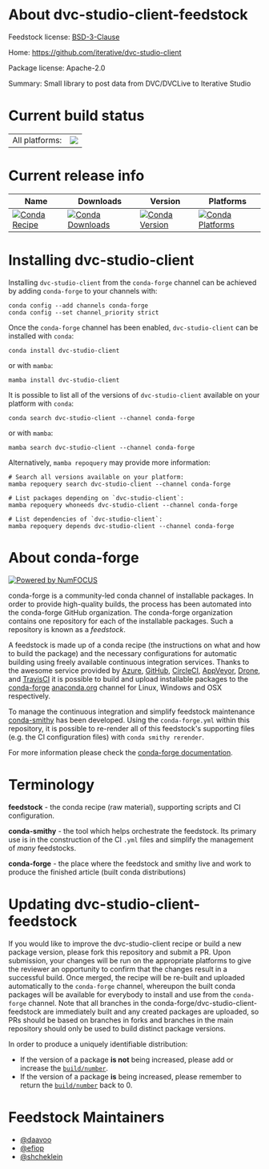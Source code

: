 About dvc-studio-client-feedstock
=================================

Feedstock license: [BSD-3-Clause](https://github.com/conda-forge/dvc-studio-client-feedstock/blob/main/LICENSE.txt)

Home: https://github.com/iterative/dvc-studio-client

Package license: Apache-2.0

Summary: Small library to post data from DVC/DVCLive to Iterative Studio

Current build status
====================


<table><tr><td>All platforms:</td>
    <td>
      <a href="https://dev.azure.com/conda-forge/feedstock-builds/_build/latest?definitionId=18522&branchName=main">
        <img src="https://dev.azure.com/conda-forge/feedstock-builds/_apis/build/status/dvc-studio-client-feedstock?branchName=main">
      </a>
    </td>
  </tr>
</table>

Current release info
====================

| Name | Downloads | Version | Platforms |
| --- | --- | --- | --- |
| [![Conda Recipe](https://img.shields.io/badge/recipe-dvc--studio--client-green.svg)](https://anaconda.org/conda-forge/dvc-studio-client) | [![Conda Downloads](https://img.shields.io/conda/dn/conda-forge/dvc-studio-client.svg)](https://anaconda.org/conda-forge/dvc-studio-client) | [![Conda Version](https://img.shields.io/conda/vn/conda-forge/dvc-studio-client.svg)](https://anaconda.org/conda-forge/dvc-studio-client) | [![Conda Platforms](https://img.shields.io/conda/pn/conda-forge/dvc-studio-client.svg)](https://anaconda.org/conda-forge/dvc-studio-client) |

Installing dvc-studio-client
============================

Installing `dvc-studio-client` from the `conda-forge` channel can be achieved by adding `conda-forge` to your channels with:

```
conda config --add channels conda-forge
conda config --set channel_priority strict
```

Once the `conda-forge` channel has been enabled, `dvc-studio-client` can be installed with `conda`:

```
conda install dvc-studio-client
```

or with `mamba`:

```
mamba install dvc-studio-client
```

It is possible to list all of the versions of `dvc-studio-client` available on your platform with `conda`:

```
conda search dvc-studio-client --channel conda-forge
```

or with `mamba`:

```
mamba search dvc-studio-client --channel conda-forge
```

Alternatively, `mamba repoquery` may provide more information:

```
# Search all versions available on your platform:
mamba repoquery search dvc-studio-client --channel conda-forge

# List packages depending on `dvc-studio-client`:
mamba repoquery whoneeds dvc-studio-client --channel conda-forge

# List dependencies of `dvc-studio-client`:
mamba repoquery depends dvc-studio-client --channel conda-forge
```


About conda-forge
=================

[![Powered by
NumFOCUS](https://img.shields.io/badge/powered%20by-NumFOCUS-orange.svg?style=flat&colorA=E1523D&colorB=007D8A)](https://numfocus.org)

conda-forge is a community-led conda channel of installable packages.
In order to provide high-quality builds, the process has been automated into the
conda-forge GitHub organization. The conda-forge organization contains one repository
for each of the installable packages. Such a repository is known as a *feedstock*.

A feedstock is made up of a conda recipe (the instructions on what and how to build
the package) and the necessary configurations for automatic building using freely
available continuous integration services. Thanks to the awesome service provided by
[Azure](https://azure.microsoft.com/en-us/services/devops/), [GitHub](https://github.com/),
[CircleCI](https://circleci.com/), [AppVeyor](https://www.appveyor.com/),
[Drone](https://cloud.drone.io/welcome), and [TravisCI](https://travis-ci.com/)
it is possible to build and upload installable packages to the
[conda-forge](https://anaconda.org/conda-forge) [anaconda.org](https://anaconda.org/)
channel for Linux, Windows and OSX respectively.

To manage the continuous integration and simplify feedstock maintenance
[conda-smithy](https://github.com/conda-forge/conda-smithy) has been developed.
Using the ``conda-forge.yml`` within this repository, it is possible to re-render all of
this feedstock's supporting files (e.g. the CI configuration files) with ``conda smithy rerender``.

For more information please check the [conda-forge documentation](https://conda-forge.org/docs/).

Terminology
===========

**feedstock** - the conda recipe (raw material), supporting scripts and CI configuration.

**conda-smithy** - the tool which helps orchestrate the feedstock.
                   Its primary use is in the construction of the CI ``.yml`` files
                   and simplify the management of *many* feedstocks.

**conda-forge** - the place where the feedstock and smithy live and work to
                  produce the finished article (built conda distributions)


Updating dvc-studio-client-feedstock
====================================

If you would like to improve the dvc-studio-client recipe or build a new
package version, please fork this repository and submit a PR. Upon submission,
your changes will be run on the appropriate platforms to give the reviewer an
opportunity to confirm that the changes result in a successful build. Once
merged, the recipe will be re-built and uploaded automatically to the
`conda-forge` channel, whereupon the built conda packages will be available for
everybody to install and use from the `conda-forge` channel.
Note that all branches in the conda-forge/dvc-studio-client-feedstock are
immediately built and any created packages are uploaded, so PRs should be based
on branches in forks and branches in the main repository should only be used to
build distinct package versions.

In order to produce a uniquely identifiable distribution:
 * If the version of a package **is not** being increased, please add or increase
   the [``build/number``](https://docs.conda.io/projects/conda-build/en/latest/resources/define-metadata.html#build-number-and-string).
 * If the version of a package **is** being increased, please remember to return
   the [``build/number``](https://docs.conda.io/projects/conda-build/en/latest/resources/define-metadata.html#build-number-and-string)
   back to 0.

Feedstock Maintainers
=====================

* [@daavoo](https://github.com/daavoo/)
* [@efiop](https://github.com/efiop/)
* [@shcheklein](https://github.com/shcheklein/)

